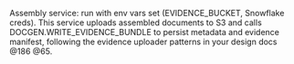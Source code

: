 Assembly service: run with env vars set (EVIDENCE_BUCKET, Snowflake creds). This service uploads assembled documents to S3 and calls DOCGEN.WRITE_EVIDENCE_BUNDLE to persist metadata and evidence manifest, following the evidence uploader patterns in your design docs @186 @65.

